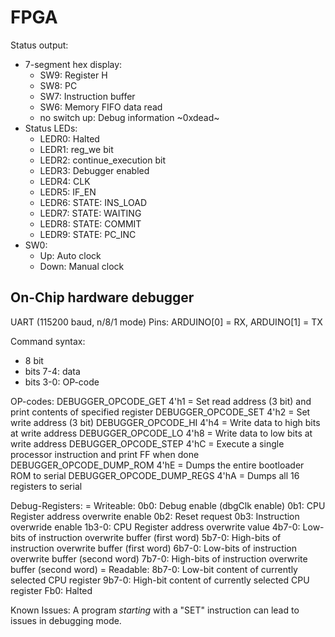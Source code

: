 FPGA
====

Status output:
- 7-segment hex display:
    - SW9: Register H
    - SW8: PC
    - SW7: Instruction buffer
    - SW6: Memory FIFO data read
    - no switch up: Debug information ~0xdead~
- Status LEDs:
    - LEDR0: Halted
    - LEDR1: reg_we bit
    - LEDR2: continue_execution bit
    - LEDR3: Debugger enabled
    - LEDR4: CLK
    - LEDR5: IF_EN
    - LEDR6: STATE: INS_LOAD
    - LEDR7: STATE: WAITING
    - LEDR8: STATE: COMMIT
    - LEDR9: STATE: PC_INC
- SW0:
    - Up: Auto clock
    - Down: Manual clock


On-Chip hardware debugger
-------------------------

UART (115200 baud, n/8/1 mode)
Pins: ARDUINO[0] = RX, ARDUINO[1] = TX

Command syntax:
 - 8 bit
 - bits 7-4: data
 - bits 3-0: OP-code

OP-codes:
 DEBUGGER_OPCODE_GET 4'h1       = Set read address (3 bit) and print contents of specified register
 DEBUGGER_OPCODE_SET 4'h2       = Set write address (3 bit)
 DEBUGGER_OPCODE_HI 4'h4        = Write data to high bits at write address
 DEBUGGER_OPCODE_LO 4'h8        = Write data to low bits at write address
 DEBUGGER_OPCODE_STEP 4'hC      = Execute a single processor instruction and print FF when done
 DEBUGGER_OPCODE_DUMP_ROM 4'hE  = Dumps the entire bootloader ROM to serial
 DEBUGGER_OPCODE_DUMP_REGS 4'hA = Dumps all 16 registers to serial

Debug-Registers:
= Writeable:
0b0: Debug enable (dbgClk enable)
0b1: CPU Register address overwrite enable
0b2: Reset request
0b3: Instruction overwride enable
1b3-0: CPU Register address overwrite value
4b7-0: Low-bits of instruction overwrite buffer (first word)
5b7-0: High-bits of instruction overwrite buffer (first word)
6b7-0: Low-bits of instruction overwrite buffer (second word)
7b7-0: High-bits of instruction overwrite buffer (second word)
= Readable:
8b7-0: Low-bit content of currently selected CPU register
9b7-0: High-bit content of currently selected CPU register
Fb0: Halted


Known Issues: A program *starting* with a "SET" instruction can lead to issues in debugging mode.
